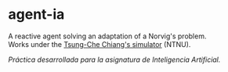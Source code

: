 # agent-ia

A reactive agent solving an adaptation of a Norvig's problem.  
Works under the [Tsung-Che Chiang's simulator](http://web.ntnu.edu.tw/~tcchiang/publications.htm) (NTNU).

*Práctica desarrollada para la asignatura de Inteligencia Artificial.*
